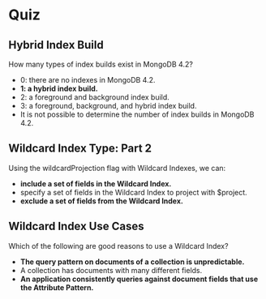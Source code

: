 # Quiz

## Hybrid Index Build

How many types of index builds exist in MongoDB 4.2?

- 0: there are no indexes in MongoDB 4.2.
- **1: a hybrid index build.**
- 2: a foreground and background index build.
- 3: a foreground, background, and hybrid index build.
- It is not possible to determine the number of index builds in MongoDB 4.2.

## Wildcard Index Type: Part 2

Using the wildcardProjection flag with Wildcard Indexes, we can:

- **include a set of fields in the Wildcard Index.**
- specify a set of fields in the Wildcard Index to project with $project.
- **exclude a set of fields from the Wildcard Index.**

## Wildcard Index Use Cases

Which of the following are good reasons to use a Wildcard Index?

- **The query pattern on documents of a collection is unpredictable.**
- A collection has documents with many different fields.
- **An application consistently queries against document fields that use the Attribute Pattern.**
